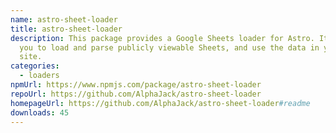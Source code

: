 ```yaml
---
name: astro-sheet-loader
title: astro-sheet-loader
description: This package provides a Google Sheets loader for Astro. It allows
  you to load and parse publicly viewable Sheets, and use the data in your Astro
  site.
categories:
  - loaders
npmUrl: https://www.npmjs.com/package/astro-sheet-loader
repoUrl: https://github.com/AlphaJack/astro-sheet-loader
homepageUrl: https://github.com/AlphaJack/astro-sheet-loader#readme
downloads: 45
---
```

